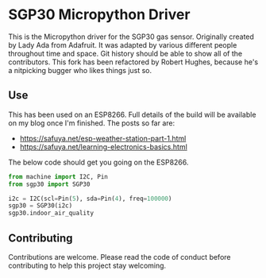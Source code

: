 # SGP30 Micropython Driver

This is the Micropython driver for the SGP30 gas sensor. Originally created by
Lady Ada from Adafruit. It was adapted by various different people throughout
time and space. Git history should be able to show all of the contributors.
This fork has been refactored by Robert Hughes, because he's a nitpicking
bugger who likes things just so.

## Use

This has been used on an ESP8266. Full details of the build will be available
on my blog once I'm finished. The posts so far are:

* https://safuya.net/esp-weather-station-part-1.html
* https://safuya.net/learning-electronics-basics.html

The below code should get you going on the ESP8266.

```python
from machine import I2C, Pin
from sgp30 import SGP30

i2c = I2C(scl=Pin(5), sda=Pin(4), freq=100000)
sgp30 = SGP30(i2c)
sgp30.indoor_air_quality
```

## Contributing

Contributions are welcome. Please read the code of conduct before contributing
to help this project stay welcoming.
